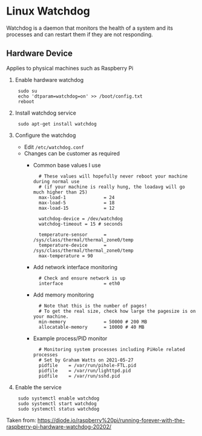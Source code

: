 # Linux Watchdog

Watchdog is a daemon that monitors the health of a system and its processes and can restart them if they are not responding.

## Hardware Device

Applies to physical machines such as Raspberry Pi

1. Enable hardware watchdog

        sudo su
        echo 'dtparam=watchdog=on' >> /boot/config.txt
        reboot

1. Install watchdog service

        sudo apt-get install watchdog

1. Configure the watchdog
    - Edit `/etc/watchdog.conf`
    - Changes can be customer as required
        - Common base values I use

                # These values will hopefully never reboot your machine during normal use
                # (if your machine is really hung, the loadavg will go much higher than 25)
                max-load-1              = 24
                max-load-5              = 18
                max-load-15             = 12
                
                watchdog-device = /dev/watchdog
                watchdog-timeout = 15 # seconds

                temperature-sensor      = /sys/class/thermal/thermal_zone0/temp
                temperature-device      = /sys/class/thermal/thermal_zone0/temp
                max-temperature = 90
        - Add network interface monitoring
                
                # Check and ensure network is up
                interface               = eth0

        - Add memory monitoring

                # Note that this is the number of pages!
                # To get the real size, check how large the pagesize is on your machine.
                min-memory              = 50000 # 200 MB
                allocatable-memory      = 10000 # 40 MB

        - Example process/PID monitor

                # Monitoring system processes including PiHole related processes
                # Set by Graham Watts on 2021-05-27
                pidfile    = /var/run/pihole-FTL.pid
                pidfile    = /var/run/lighttpd.pid
                pidfile    = /var/run/sshd.pid

1. Enable the service

        sudo systemctl enable watchdog
        sudo systemctl start watchdog
        sudo systemctl status watchdog

Taken from: <https://diode.io/raspberry%20pi/running-forever-with-the-raspberry-pi-hardware-watchdog-20202/>
